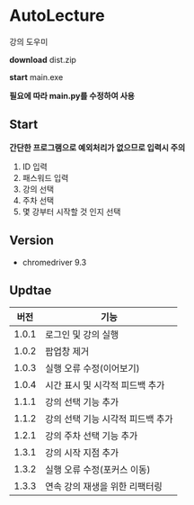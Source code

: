 # AutoLecture
강의 도우미

**download** dist.zip

**start** main.exe

**필요에 따라 main.py를 수정하여 사용**


## Start
**간단한 프로그램으로 예외처리가 없으므로 입력시 주의**
1. ID 입력
2. 패스워드 입력
3. 강의 선택
4. 주차 선택
5. 몇 강부터 시작할 것 인지 선택


## Version
* chromedriver 9.3


## Updtae
|버전|기능|
|---|---|
|1.0.1|로그인 및 강의 실행|
|1.0.2|팝업창 제거|
|1.0.3|실행 오류 수정(이어보기)|
|1.0.4|시간 표시 및 시각적 피드백 추가|
|1.1.1|강의 선택 기능 추가|
|1.1.2|강의 선택 기능 시각적 피드백 추가|
|1.2.1|강의 주차 선택 기능 추가|
|1.3.1|강의 시작 지점 추가|
|1.3.2|실행 오류 수정(포커스 이동)|
|1.3.3|연속 강의 재생을 위한 리팩터링|
